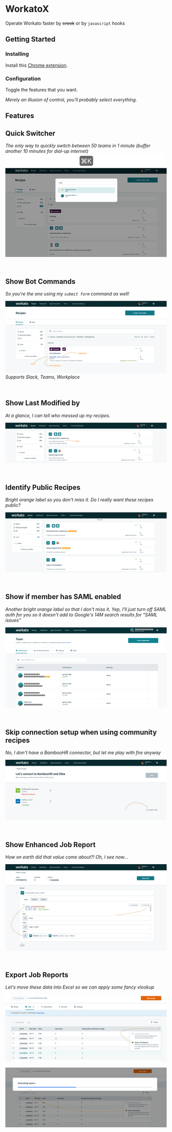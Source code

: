 # WorkatoX

Operate Workato faster by ~~crook~~ or by `javascript` hooks

## Getting Started

### Installing

Install this [Chrome extension](https://chrome.google.com/webstore/detail/gebiinkoigahmgapbihbeogggmcjlhbd).

### Configuration

Toggle the features that you want.

*Merely an illusion of control, you'll probably select everything.*

## Features

Quick Switcher
-----
*The only way to quickly switch between 50 teams in 1 minute (buffer another 10 minutes for dial-up internet)*
![QuickSwitcher](./img/quickswitcher.png)

<br>

Show Bot Commands
-----
*So you're the one using my `submit form` command as well!*

![BotCommands](./img/botcommands.png)
*Supports Slack, Teams, Workplace*

<br>

Show Last Modified by
------
*At a glance, I can tell who messed up my recipes.*

![Lastmodified](./img/lastmodified.png)

<br>

Identify Public Recipes
------
*Bright orange label so you don't miss it. Do I really want these recipes public?*

![Lastmodified](./img/publicrecipe.png)

<br>

Show if member has SAML enabled
------
*Another bright orange label so that I don't miss it. Yep, I'll just turn off SAML auth for you so it doesn't add to Google's 14M search results for "SAML issues"*

![SAML](./img/saml.png)

<br>

Skip connection setup when using community recipes
------
*No, I don't have a BambooHR connector, but let me play with fire anyway*

![Skipsetup](./img/skipsetup.png)

<br>

Show Enhanced Job Report
------
*How on earth did that value come about?! Oh, I see now...*

![JobReport](./img/jobreport.png)

<br>

Export Job Reports
------
*Let's move these data into Excel so we can apply some fancy vlookup*

![ExportJobs1](./img/exportjobs1.png)

![ExportJobs2](./img/exportjobs2.png)

<br>
